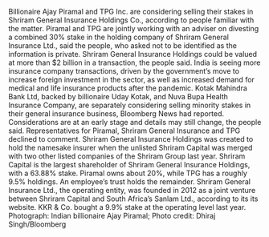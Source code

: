 Billionaire Ajay Piramal and TPG Inc. are considering selling their stakes in Shriram General Insurance Holdings Co., according to people familiar with the matter.
Piramal and TPG are jointly working with an adviser on divesting a combined 30% stake in the holding company of Shriram General Insurance Ltd., said the people, who asked not to be identified as the information is private. Shriram General Insurance Holdings could be valued at more than $2 billion in a transaction, the people said.
India is seeing more insurance company transactions, driven by the government’s move to increase foreign investment in the sector, as well as increased demand for medical and life insurance products after the pandemic. Kotak Mahindra Bank Ltd, backed by billionaire Uday Kotak, and Nuva Bupa Health Insurance Company, are separately considering selling minority stakes in their general insurance business, Bloomberg News had reported.
Considerations are at an early stage and details may still change, the people said. Representatives for Piramal, Shriram General Insurance and TPG declined to comment.
Shriram General Insurance Holdings was created to hold the namesake insurer when the unlisted Shriram Capital was merged with two other listed companies of the Shriram Group last year. Shriram Capital is the largest shareholder of Shriram General Insurance Holdings, with a 63.88% stake. Piramal owns about 20%, while TPG has a roughly 9.5% holdings. An employee’s trust holds the remainder.
Shriram General Insurance Ltd., the operating entity, was founded in 2012 as a joint venture between Shriram Capital and South Africa’s Sanlam Ltd., according to its its website. KKR & Co. bought a 9.9% stake at the operating level last year.
Photograph: Indian billionaire Ajay Piramal; Photo credit: Dhiraj Singh/Bloomberg